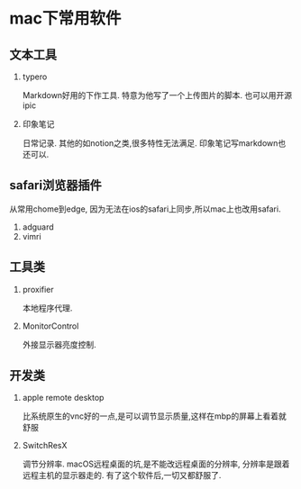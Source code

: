 # mac下常用软件
## 文本工具
1. typero
   
   Markdown好用的下作工具. 特意为他写了一个上传图片的脚本. 也可以用开源ipic
2. 印象笔记
   
   日常记录. 其他的如notion之类,很多特性无法满足.  印象笔记写markdown也还可以.
## safari浏览器插件
   从常用chome到edge, 因为无法在ios的safari上同步,所以mac上也改用safari.
1. adguard
2. vimri

## 工具类
1. proxifier

   本地程序代理.
2. MonitorControl

   外接显示器亮度控制.
   
## 开发类
1. apple remote desktop
   
   比系统原生的vnc好的一点,是可以调节显示质量,这样在mbp的屏幕上看着就舒服
2. SwitchResX

   调节分辨率.  macOS远程桌面的坑,是不能改远程桌面的分辨率, 分辨率是跟着远程主机的显示器走的.  有了这个软件后,一切又都舒服了.
   
